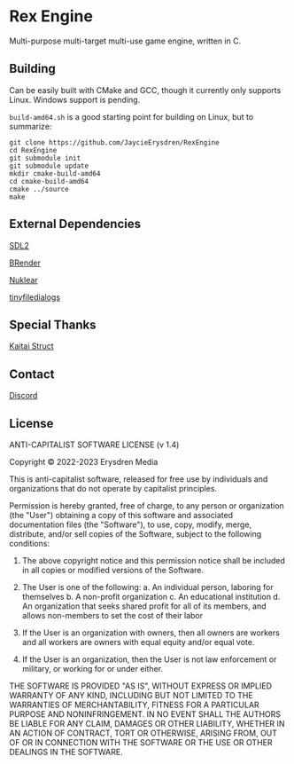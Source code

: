 # Rex Engine

Multi-purpose multi-target multi-use game engine, written in C.

## Building

Can be easily built with CMake and GCC, though it currently only supports Linux. Windows support is pending.

`build-amd64.sh` is a good starting point for building on Linux, but to summarize:

```
git clone https://github.com/JaycieErysdren/RexEngine
cd RexEngine
git submodule init
git submodule update
mkdir cmake-build-amd64
cd cmake-build-amd64
cmake ../source
make
```

## External Dependencies

[SDL2](https://www.libsdl.org/)

[BRender](https://github.com/crocguy0688/CrocDE-BRender/)

[Nuklear](https://github.com/Immediate-Mode-UI/Nuklear/)

[tinyfiledialogs](https://sourceforge.net/projects/tinyfiledialogs/)

## Special Thanks

[Kaitai Struct](http://kaitai.io/)

## Contact

[Discord](https://discord.gg/5MwE3xMcdN)

## License

ANTI-CAPITALIST SOFTWARE LICENSE (v 1.4)

Copyright © 2022-2023 Erysdren Media

This is anti-capitalist software, released for free use by individuals
and organizations that do not operate by capitalist principles.

Permission is hereby granted, free of charge, to any person or
organization (the "User") obtaining a copy of this software and
associated documentation files (the "Software"), to use, copy, modify,
merge, distribute, and/or sell copies of the Software, subject to the
following conditions:

  1. The above copyright notice and this permission notice shall be
  included in all copies or modified versions of the Software.

  2. The User is one of the following:
    a. An individual person, laboring for themselves
    b. A non-profit organization
    c. An educational institution
    d. An organization that seeks shared profit for all of its members,
    and allows non-members to set the cost of their labor

  3. If the User is an organization with owners, then all owners are
  workers and all workers are owners with equal equity and/or equal vote.

  4. If the User is an organization, then the User is not law enforcement
  or military, or working for or under either.

THE SOFTWARE IS PROVIDED "AS IS", WITHOUT EXPRESS OR IMPLIED WARRANTY OF
ANY KIND, INCLUDING BUT NOT LIMITED TO THE WARRANTIES OF MERCHANTABILITY,
FITNESS FOR A PARTICULAR PURPOSE AND NONINFRINGEMENT. IN NO EVENT SHALL
THE AUTHORS BE LIABLE FOR ANY CLAIM, DAMAGES OR OTHER LIABILITY, WHETHER
IN AN ACTION OF CONTRACT, TORT OR OTHERWISE, ARISING FROM, OUT OF OR IN
CONNECTION WITH THE SOFTWARE OR THE USE OR OTHER DEALINGS IN THE
SOFTWARE.
